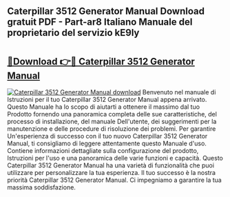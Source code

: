 ## Caterpillar 3512 Generator Manual Download gratuit PDF - Part-ar8 Italiano Manuale del proprietario del servizio kE9ly

# <h2><a href="http://dfbivmh.blite.top/?on=Caterpillar+3512+Generator+Manual">🔗Download 👉🔴 Caterpillar 3512 Generator Manual</a></h2>

[![Caterpillar 3512 Generator Manual download](https://i.imgur.com/lujVjoI.png)](http://dfbivmh.blite.top/?on=Caterpillar+3512+Generator+Manual)
Benvenuto nel manuale di Istruzioni per il tuo Caterpillar 3512 Generator Manual appena arrivato. Questo Manuale ha lo scopo di aiutarti a ottenere il massimo dal tuo Prodotto fornendo una panoramica completa delle sue caratteristiche, del processo di installazione, del manuale Dell'utente, dei suggerimenti per la manutenzione e delle procedure di risoluzione dei problemi. Per garantire Un'esperienza di successo con il tuo nuovo Caterpillar 3512 Generator Manual, ti consigliamo di leggere attentamente questo Manuale d'uso. Contiene informazioni dettagliate sulla configurazione del prodotto, Istruzioni per l'uso e una panoramica delle varie funzioni e capacità. Questo Caterpillar 3512 Generator Manual ha una varietà di funzionalità che puoi utilizzare per personalizzare la tua esperienza. Il tuo successo è la nostra priorità Caterpillar 3512 Generator Manual. Ci impegniamo a garantire la tua massima soddisfazione.
